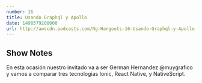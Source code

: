 ```yaml
---
number: 16
title: Usando Graphql y Apollo
date: 1498579200000
url: http://awscdn.podcasts.com/Ng-Hangouts-16-Usando-Graphql-y-Apollo-5b3c.mp3
---
```


## Show Notes

En esta ocasión nuestro invitado va a ser  German Hernandez @muygrafico y vamos a comparar tres tecnologias Ionic, React Native, y NativeScript.
